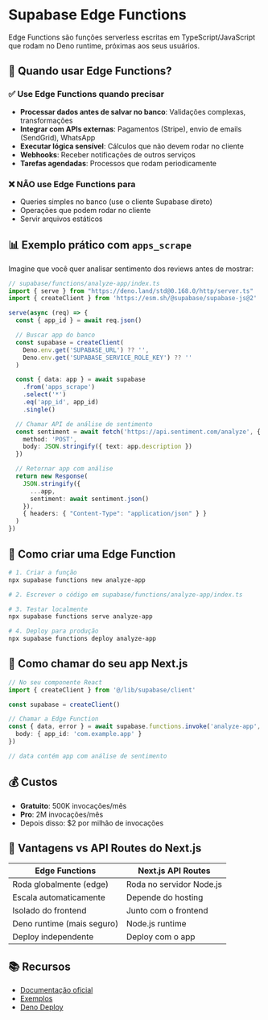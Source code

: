 # Supabase Edge Functions

Edge Functions são funções serverless escritas em TypeScript/JavaScript que rodam no Deno runtime, próximas aos seus usuários.

## 🤔 Quando usar Edge Functions?

### ✅ Use Edge Functions quando precisar

- **Processar dados antes de salvar no banco**: Validações complexas, transformações
- **Integrar com APIs externas**: Pagamentos (Stripe), envio de emails (SendGrid), WhatsApp
- **Executar lógica sensível**: Cálculos que não devem rodar no cliente
- **Webhooks**: Receber notificações de outros serviços
- **Tarefas agendadas**: Processos que rodam periodicamente

### ❌ NÃO use Edge Functions para

- Queries simples no banco (use o cliente Supabase direto)
- Operações que podem rodar no cliente
- Servir arquivos estáticos

## 📊 Exemplo prático com `apps_scrape`

Imagine que você quer analisar sentimento dos reviews antes de mostrar:

```typescript
// supabase/functions/analyze-app/index.ts
import { serve } from "https://deno.land/std@0.168.0/http/server.ts"
import { createClient } from 'https://esm.sh/@supabase/supabase-js@2'

serve(async (req) => {
  const { app_id } = await req.json()

  // Buscar app do banco
  const supabase = createClient(
    Deno.env.get('SUPABASE_URL') ?? '',
    Deno.env.get('SUPABASE_SERVICE_ROLE_KEY') ?? ''
  )

  const { data: app } = await supabase
    .from('apps_scrape')
    .select('*')
    .eq('app_id', app_id)
    .single()

  // Chamar API de análise de sentimento
  const sentiment = await fetch('https://api.sentiment.com/analyze', {
    method: 'POST',
    body: JSON.stringify({ text: app.description })
  })

  // Retornar app com análise
  return new Response(
    JSON.stringify({
      ...app,
      sentiment: await sentiment.json()
    }),
    { headers: { "Content-Type": "application/json" } }
  )
})
```

## 🚀 Como criar uma Edge Function

```bash
# 1. Criar a função
npx supabase functions new analyze-app

# 2. Escrever o código em supabase/functions/analyze-app/index.ts

# 3. Testar localmente
npx supabase functions serve analyze-app

# 4. Deploy para produção
npx supabase functions deploy analyze-app
```

## 📱 Como chamar do seu app Next.js

```typescript
// No seu componente React
import { createClient } from '@/lib/supabase/client'

const supabase = createClient()

// Chamar a Edge Function
const { data, error } = await supabase.functions.invoke('analyze-app', {
  body: { app_id: 'com.example.app' }
})

// data contém app com análise de sentimento
```

## 💰 Custos

- **Gratuito**: 500K invocações/mês
- **Pro**: 2M invocações/mês
- Depois disso: $2 por milhão de invocações

## 🔑 Vantagens vs API Routes do Next.js

| Edge Functions | Next.js API Routes |
|---------------|-------------------|
| Roda globalmente (edge) | Roda no servidor Node.js |
| Escala automaticamente | Depende do hosting |
| Isolado do frontend | Junto com o frontend |
| Deno runtime (mais seguro) | Node.js runtime |
| Deploy independente | Deploy com o app |

## 📚 Recursos

- [Documentação oficial](https://supabase.com/docs/guides/functions)
- [Exemplos](https://github.com/supabase/supabase/tree/master/examples/edge-functions)
- [Deno Deploy](https://deno.com/deploy)

